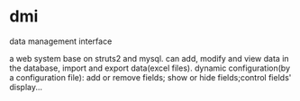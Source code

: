 # dmi
data management interface

a web system base on struts2 and mysql.
can add, modify and view data in the database, import and export data(excel files).
dynamic configuration(by a configuration file): add or remove fields; show or hide fields;control fields' display...
